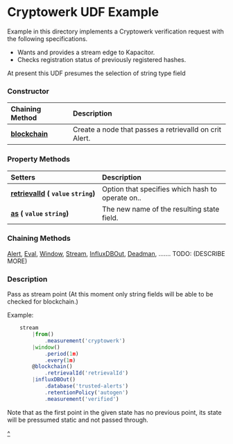 # Cryptowerk UDF Example

 Example in this directory implements a Cryptowerk verification request with the following specifications.

* Wants and provides a stream edge to Kapacitor.
* Checks registration status of previously registered hashes.

At present this UDF presumes the selection of string type field


### Constructor

| Chaining Method | Description |
|:---------|:---------|
| **[blockchain]()** | Create a node that passes a retrievalId on crit Alert.  |

### Property Methods

| Setters | Description |
|:---|:---|
| **[retrievalId](#as)&nbsp;(&nbsp;`value`&nbsp;`string`)** | Option that specifies which hash to operate on..  |
| **[as](#as)&nbsp;(&nbsp;`value`&nbsp;`string`)** | The new name of the resulting state field.   |



### Chaining Methods
[Alert](https://docs.influxdata.com/kapacitor/v1.5/nodes/alert_node/), [Eval](https://docs.influxdata.com/kapacitor/v1.5/nodes/eval_node/), [Window](https://docs.influxdata.com/kapacitor/v1.5/nodes/window_node/), [Stream](https://docs.influxdata.com/kapacitor/v1.5/nodes/stream_node/), [InfluxDBOut](https://docs.influxdata.com/kapacitor/v1.5/nodes/influx_d_b_out_node/), [Deadman](/kapacitor/v1.4/nodes/state_duration_node/#deadman), ....... TODO: (DESCRIBE MORE)

### Description

Pass as stream point (At this moment only string fields will be able to be checked for blockchain.)

Example:


```javascript
    stream
        |from()
            .measurement('cryptowerk')
        |window()
            .period(1m)
            .every(1m)
        @blockchain()
            .retrievalId('retrievalId')
        |influxDBOut()
            .database('trusted-alerts')
            .retentionPolicy('autogen')
            .measurement('verified')
```

Note that as the first point in the given state has no previous point, its
state will be pressumed static and not passed through.


<a href="javascript:document.getElementsByClassName('article')[0].scrollIntoView();" title="top">^</a>
